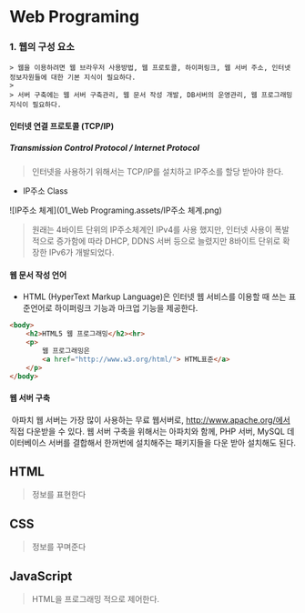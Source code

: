 # Web Programing



### 1. 웹의 구성 요소

	> 웹을 이용하려면 웹 브라우저 사용방법, 웹 프로토콜, 하이퍼링크, 웹 서버 주소, 인터넷 정보자원들에 대한 기본 지식이 필요하다.
	>
	> 서버 구축에는 웹 서버 구축관리, 웹 문서 작성 개발, DB서버의 운영관리, 웹 프로그래밍 지식이 필요하다.



#### 인터넷 연결 프로토콜 (TCP/IP)

##### Transmission Control Protocol / Internet Protocol

> 인터넷을 사용하기 위해서는 TCP/IP를 설치하고 IP주소를 할당 받아야 한다.



- IP주소 Class

![IP주소 체계](01_Web Programing.assets/IP주소 체계.png)

> 원래는 4바이트 단위의 IP주소체계인 IPv4를 사용 했지만, 인터넷 사용이 폭발적으로 증가함에 따라 DHCP, DDNS 서버 등으로 늘렸지만 8바이트 단위로 확장한 IPv6가 개발되었다. 





#### 웹 문서 작성 언어

- HTML (HyperText Markup Language)은 인터넷 웹 서비스를 이용할 때 쓰는 표준언어로 하이퍼링크 기능과 마크업 기능을 제공한다.

```HTml
<body>
	<h2>HTML5 웹 프로그래밍</h2><hr>
	<p>
		웹 프로그래밍은 
		<a href="http://www.w3.org/html/"> HTML표준</a>
	</p>
</body>
```



#### 웹 서버 구축

​	아파치 웹 서버는 가장 많이 사용하는 무료 웹서버로,  http://www.apache.org/에서 직접 다운받을 수 있다. 웹 서버 구축을 위해서는 아파치와 함께, PHP 서버, MySQL 데이터베이스 서버를 결합해서 한꺼번에 설치해주는 패키지들을 다운 받아 설치해도 된다.





## HTML

> 정보를 표현한다 

## CSS

> 정보를 꾸며준다

## JavaScript

> HTML을 프로그래밍 적으로 제어한다.

